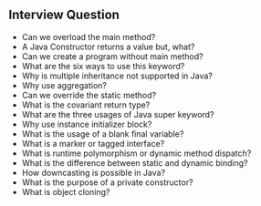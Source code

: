 <h2>Interview Question</h2>
<ul>
    <li>Can we overload the main method?</li>
    <li>A Java Constructor returns a value but, what?</li>
    <li>Can we create a program without main method?</li>
    <li>What are the six ways to use this keyword?</li>
    <li>Why is multiple inheritance not supported in Java?</li>
    <li>Why use aggregation?</li>
    <li>Can we override the static method?</li>
    <li>What is the covariant return type?</li>
    <li>What are the three usages of Java super keyword?</li>
    <li>Why use instance initializer block?</li>
    <li>What is the usage of a blank final variable?</li>
    <li>What is a marker or tagged interface?</li>
    <li>What is runtime polymorphism or dynamic method dispatch?</li>
    <li>What is the difference between static and dynamic binding?</li>
    <li>How downcasting is possible in Java?</li>
    <li>What is the purpose of a private constructor?</li>
    <li>What is object cloning?</li>
</ul>
